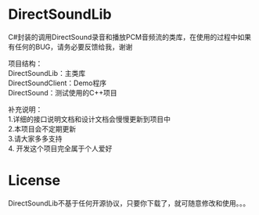 # DirectSoundLib

C#封装的调用DirectSound录音和播放PCM音频流的类库，在使用的过程中如果有任何的BUG，请务必要反馈给我，谢谢  

项目结构：  
DirectSoundLib：主类库  
DirectSoundClient：Demo程序  
DirectSound：测试使用的C++项目  

补充说明：  
1.详细的接口说明文档和设计文档会慢慢更新到项目中  
2.本项目会不定期更新  
3.请大家多多支持  
4. 开发这个项目完全属于个人爱好  

# License

DirectSoundLib不基于任何开源协议，只要你下载了，就可随意修改和使用。。。
